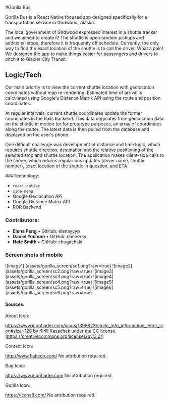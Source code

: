

#Gorilla Bus

Gorilla Bus is a React Native focused app designed specifically for a transportation service in Girdwood, Alaska.

The local government of Girdwood expressed interest in a shuttle tracker and we aimed to create it! The shuttle is open random pickups and additional stops, therefore it is frequently off schedule. Currently, the only way to find the exact location of the shuttle is to call the driver. What a pain! We designed the app to make things easier for passengers and drivers to pitch it to Glacier City Transit.

## Logic/Tech

Our main priority is to view the current shuttle location with geolocation coordinates without map re-rendering. Estimated time of arrival is calculated using Google's Distance Matrix API using the route and position coordinates.

At regular intervals, current shuttle coordinates update the former coordinates in the Rails backend. This data originates from geolocation data on the shuttle in motion (or for prototype purposes, an array of coordinates along the route). The latest data is then pulled from the database and displayed on the user's phone.

One difficult challenge was development of distance and time logic, which requires shuttle direction, destination and the relative positioning of the selected stop and shuttle location. The application makes client-side calls to the server, which returns regular bus updates (driver name, shuttle number), exact location of the shuttle in question, and ETA.



###Technology:

- `react-native`
- `side-menu`
- Google Geolocation API
- Google Distance Matrix API
- ROR Backend

### Contributors:

- **Elena Peng** •  GitHub: elenayyyp
- **Daniel Yochum**  •  GitHub: dannersy
- **Nate Smith** •  GitHub: chugachski

### Screen shots of mobile
![image1]
(assets/gorilla_screen/sc1.png?raw=true)
![image2]
(assets/gorilla_screen/sc2.png?raw=true)
![image3]
(assets/gorilla_screen/sc3.png?raw=true)
![image4]
(assets/gorilla_screen/sc4.png?raw=true)
![image5]
(assets/gorilla_screen/sc5.png?raw=true)
![image6]
(assets/gorilla_screen/sc6.png?raw=true)

#### Sources:
About Icon:

https://www.iconfinder.com/icons/1396823/circle_info_information_letter_icon#size=128
by Kirill Kazachek under the CC license (https://creativecommons.org/licenses/by/3.0/)

Contact Icon:

http://www.flaticon.com/
No attribution required.

Bug Icon:

https://www.iconfinder.com
No attribution required.

Gorilla Icon:

https://icons8.com/
No attribution required.
